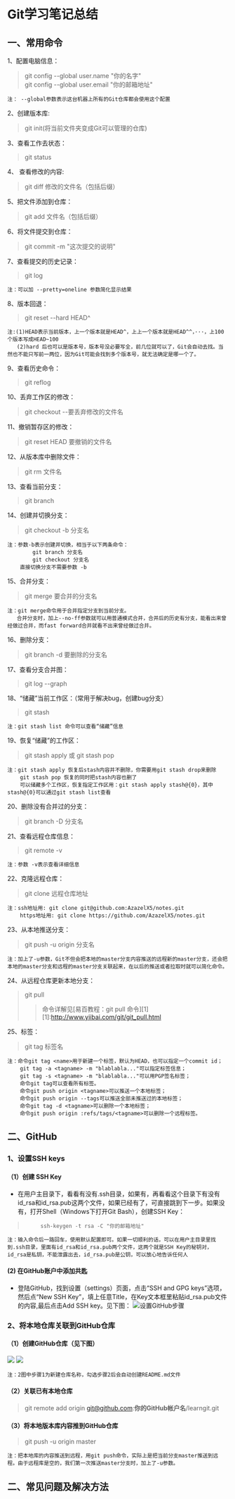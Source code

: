 # Git学习笔记总结
## 一、常用命令
1、配置电脑信息：
>git config --global user.name "你的名字"<br>
>git config --global user.email "你的邮箱地址"

	注： --global参数表示这台机器上所有的Git仓库都会使用这个配置

2、创建版本库:
>git init(将当前文件夹变成Git可以管理的仓库)

3、查看工作去状态：
>git status

4、 查看修改的内容:
>git diff 修改的文件名（包括后缀）

5、把文件添加到仓库：
>git add 文件名（包括后缀）

6、将文件提交到仓库：
>git commit -m "这次提交的说明"

7、查看提交的历史记录：
>git log
	
	注：可以加 --pretty=oneline 参数简化显示结果

8、版本回退：
>git reset --hard HEAD^

	注:(1)HEAD表示当前版本，上一个版本就是HEAD^，上上一个版本就是HEAD^^，···，上100个版本写成HEAD~100
	   (2)hard 后也可以是版本号，版本号没必要写全，前几位就可以了，Git会自动去找。当然也不能只写前一两位，因为Git可能会找到多个版本号，就无法确定是哪一个了。

9、查看历史命令：
>git reflog

10、丢弃工作区的修改：
>git checkout --要丢弃修改的文件名

11、撤销暂存区的修改：
>git reset HEAD 要撤销的文件名

12、从版本库中删除文件：
>git rm 文件名

13、查看当前分支：
>git branch

14、创建并切换分支：
>git checkout -b 分支名
	
	注：参数-b表示创建并切换，相当于以下两条命令：
			git branch 分支名
			git checkout 分支名
		直接切换分支不需要参数 -b

15、合并分支：
>git merge 要合并的分支名
	
	注：git merge命令用于合并指定分支到当前分支。
	   合并分支时，加上--no-ff参数就可以用普通模式合并，合并后的历史有分支，能看出来曾经做过合并，而fast forward合并就看不出来曾经做过合并。

16、删除分支：
>git branch -d 要删除的分支名

17、查看分支合并图：
>git log --graph

18、“储藏”当前工作区：（常用于解决bug，创建bug分支）
>git stash

	注：git stash list 命令可以查看“储藏”信息

19、恢复“储藏”的工作区：
>git stash apply 或 git stash pop
	
	注：git stash apply 恢复后stash内容并不删除，你需要用git stash drop来删除
	    git stash pop 恢复的同时把stash内容也删了
		可以储藏多个工作区，恢复指定工作区用：git stash apply stash@{0}，其中stash@{0}可以通过git stash list查看

20、删除没有合并过的分支：
>git branch -D 分支名

21、查看远程仓库信息：
>git remote -v
	
	注：参数 -v表示查看详细信息

22、克隆远程仓库：
>git clone 远程仓库地址
	
	注：ssh地址用: git clone git@github.com:AzazelX5/notes.git
		https地址用: git clone https://github.com/AzazelX5/notes.git

23、从本地推送分支：
>git push -u origin 分支名

	注：加上了-u参数，Git不但会把本地的master分支内容推送的远程新的master分支，还会把本地的master分支和远程的master分支关联起来，在以后的推送或者拉取时就可以简化命令。

24、从远程仓库更新本地分支：
>git pull 
>>命令详解见[易百教程：git pull 命令][1]
[1]:http://www.yiibai.com/git/git_pull.html

25、标签：
>git tag 标签名
	
	注：命令git tag <name>用于新建一个标签，默认为HEAD，也可以指定一个commit id；
		git tag -a <tagname> -m "blablabla..."可以指定标签信息；
		git tag -s <tagname> -m "blablabla..."可以用PGP签名标签；
		命令git tag可以查看所有标签。
		命令git push origin <tagname>可以推送一个本地标签；
		命令git push origin --tags可以推送全部未推送过的本地标签；
		命令git tag -d <tagname>可以删除一个本地标签；
		命令git push origin :refs/tags/<tagname>可以删除一个远程标签。

## 二、GitHub
### 1、设置SSH keys
#### （1）创建 SSH Key
* 在用户主目录下，看看有没有.ssh目录，如果有，再看看这个目录下有没有id_rsa和id_rsa.pub这两个文件，如果已经有了，可直接跳到下一步。如果没有，打开Shell（Windows下打开Git Bash），创建SSH Key：</br>
>          ssh-keygen -t rsa -C "你的邮箱地址"

	注：输入命令后一路回车，使用默认配置即可。如果一切顺利的话，可以在用户主目录里找到.ssh目录，里面有id_rsa和id_rsa.pub两个文件，这两个就是SSH Key的秘钥对，id_rsa是私钥，不能泄露出去，id_rsa.pub是公钥，可以放心地告诉任何人
#### (2) 在GitHub账户中添加共匙
* 登陆GitHub，找到设置（settings）页面，点击“SSH and GPG keys”选项，然后点“New SSH Key”，填上任意Title，在Key文本框里粘贴id_rsa.pub文件的内容,最后点击Add SSH key。见下图：
![设置GitHub步骤](https://i.imgur.com/6JQdmTA.png)

### 2、将本地仓库关联到GitHub仓库
#### （1）创建GitHub仓库（见下图）
![](https://i.imgur.com/WzCAQDz.png)
![](https://i.imgur.com/twEXaqE.png)

	注：2图中步骤1为新建仓库名称，勾选步骤2后会自动创建README.md文件

#### （2）关联已有本地仓库
> git remote add origin git@github.com:**你的GitHub帐户名**/learngit.git
#### （3）将本地版本库内容推到GitHub仓库
> git push -u origin master

	注：把本地库的内容推送到远程，用git push命令，实际上是把当前分支master推送到远程。由于远程库是空的，我们第一次推送master分支时，加上了-u参数。
	
## 二、常见问题及解决方法
